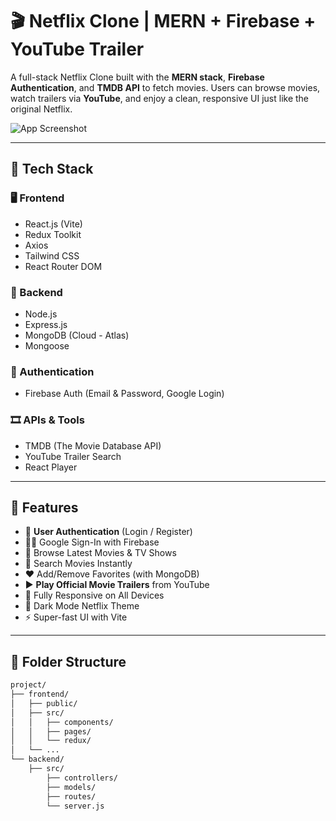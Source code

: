 # 🎬 Netflix Clone | MERN + Firebase + YouTube Trailer

A full-stack Netflix Clone built with the **MERN stack**, **Firebase Authentication**, and **TMDB API** to fetch movies. Users can browse movies, watch trailers via **YouTube**, and enjoy a clean, responsive UI just like the original Netflix.

![App Screenshot](https://drive.google.com/file/d/1FA31-UfcsobMkqH-itIVSjh-GXs-CM95/view?usp=sharing) <!-- Replace with your actual app screenshot -->

---

## 🧰 Tech Stack

### 🖥️ Frontend

- React.js (Vite)
- Redux Toolkit
- Axios
- Tailwind CSS
- React Router DOM

### 🧠 Backend

- Node.js
- Express.js
- MongoDB (Cloud - Atlas)
- Mongoose

### 🔐 Authentication

- Firebase Auth (Email & Password, Google Login)

### 🎞️ APIs & Tools

- TMDB (The Movie Database API)
- YouTube Trailer Search
- React Player

---

## 🚀 Features

- 🔐 **User Authentication** (Login / Register)
- 🧑‍💼 Google Sign-In with Firebase
- 🎥 Browse Latest Movies & TV Shows
- 🔎 Search Movies Instantly
- ❤️ Add/Remove Favorites (with MongoDB)
- ▶️ **Play Official Movie Trailers** from YouTube
- 📱 Fully Responsive on All Devices
- 🌙 Dark Mode Netflix Theme
- ⚡ Super-fast UI with Vite

---

## 📂 Folder Structure

```bash
project/
├── frontend/
│   ├── public/
│   ├── src/
│   │   ├── components/
│   │   ├── pages/
│   │   └── redux/
│   └── ...
└── backend/
    ├── src/
        ├── controllers/
        ├── models/
        ├── routes/
        └── server.js
```
